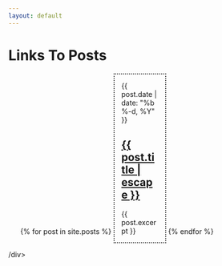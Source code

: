 ```yaml
---
layout: default
---
```


<style>
  ul.post-list {

  }
  ul.post-list>li {
    border: dotted 0.2em #444;
    padding: 1em;
  }
  .link-list>li {
    display: inline-block;
    width: 22%;
    box-sizing: border-box;
  }
</style>

<div class="home">
  <h1 class="page-heading">Links To Posts</h1>
  <ul class="post-list link-list">
    {% for post in site.posts %}
      <li>
        <span class="post-meta">{{ post.date | date: "%b %-d, %Y" }}</span>
        <h2>
          <a class="post-link" href="{{ post.url | prepend: site.baseurl }}">
            {{ post.title | escape }}
          </a>
        </h2>
        <span>
          {{ post.excerpt }}
        </span>
      </li>
    {% endfor %}
  </ul>
/div>
